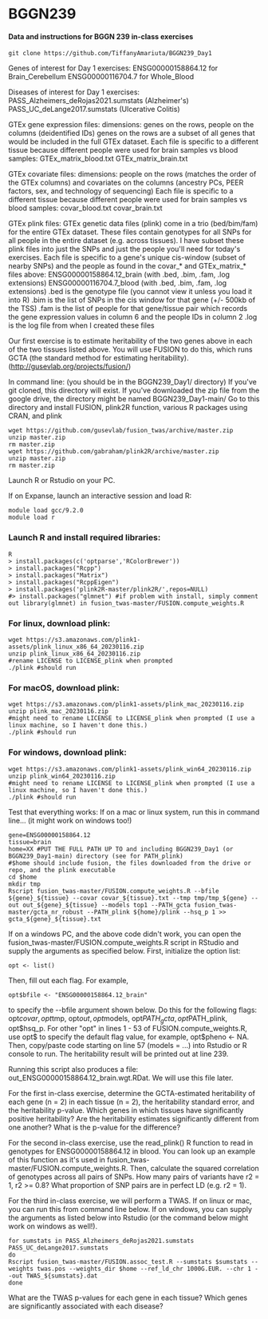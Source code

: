 # BGGN239
#### Data and instructions for BGGN 239 in-class exercises

```
git clone https://github.com/TiffanyAmariuta/BGGN239_Day1
```

Genes of interest for Day 1 exercises: 
ENSG00000158864.12 for Brain_Cerebellum
ENSG00000116704.7 for Whole_Blood

Diseases of interest for Day 1 exercises: 
PASS_Alzheimers_deRojas2021.sumstats (Alzheimer's)
PASS_UC_deLange2017.sumstats (Ulcerative Colitis)

GTEx gene expression files: 
dimensions: genes on the rows, people on the columns (deidentified IDs)
genes on the rows are a subset of all genes that would be included in the full GTEx dataset. 
Each file is specific to a different tissue because different people were used for brain samples vs blood samples: 
GTEx_matrix_blood.txt
GTEx_matrix_brain.txt

GTEx covariate files: 
dimensions: people on the rows (matches the order of the GTEx columns) and covariates on the columns (ancestry PCs, PEER factors, sex, and technology of sequencing)
Each file is specific to a different tissue because different people were used for brain samples vs blood samples: 
covar_blood.txt
covar_brain.txt

GTEx plink files: 
GTEx genetic data files (plink) come in a trio (bed/bim/fam) for the entire GTEx dataset. These files contain genotypes for all SNPs for all people in the entire dataset (e.g. across tissues). 
I have subset these plink files into just the SNPs and just the people you'll need for today's exercises. 
Each file is specific to a gene's unique cis-window (subset of nearby SNPs) and the people as found in the covar_* and GTEx_matrix_* files above: 
ENSG00000158864.12_brain (with .bed, .bim, .fam, .log extensions)
ENSG00000116704.7_blood (with .bed, .bim, .fam, .log extensions)
.bed is the genotype file (you cannot view it unless you load it into R)
.bim is the list of SNPs in the cis window for that gene (+/- 500kb of the TSS)
.fam is the list of people for that gene/tissue pair which records the gene expression values in column 6 and the people IDs in column 2 
.log is the log file from when I created these files 

Our first exercise is to estimate heritability of the two genes above in each of the two tissues listed above. 
You will use FUSION to do this, which runs GCTA (the standard method for estimating heritability). (http://gusevlab.org/projects/fusion/)

In command line: (you should be in the BGGN239_Day1/ directory)
If you've git cloned, this directory will exist. If you've downloaded the zip file from the google drive, the directory might be named BGGN239_Day1-main/
Go to this directory and install FUSION, plink2R function, various R packages using CRAN, and plink 

```
wget https://github.com/gusevlab/fusion_twas/archive/master.zip
unzip master.zip
rm master.zip
wget https://github.com/gabraham/plink2R/archive/master.zip
unzip master.zip
rm master.zip
```

Launch R or Rstudio on your PC. 

If on Expanse, launch an interactive session and load R: 
```
module load gcc/9.2.0
module load r
```
### Launch R and install required libraries:
```
R
> install.packages(c('optparse','RColorBrewer'))
> install.packages("Rcpp")
> install.packages("Matrix")
> install.packages("RcppEigen")
> install.packages('plink2R-master/plink2R/',repos=NULL)
#> install.packages("glmnet") #if problem with install, simply comment out library(glmnet) in fusion_twas-master/FUSION.compute_weights.R
```

### For linux, download plink: 
```
wget https://s3.amazonaws.com/plink1-assets/plink_linux_x86_64_20230116.zip
unzip plink_linux_x86_64_20230116.zip 
#rename LICENSE to LICENSE_plink when prompted 
./plink #should run 
```

### For macOS, download plink: 
```
wget https://s3.amazonaws.com/plink1-assets/plink_mac_20230116.zip
unzip plink_mac_20230116.zip
#might need to rename LICENSE to LICENSE_plink when prompted (I use a linux machine, so I haven't done this.)
./plink #should run 
```

### For windows, download plink:
```
wget https://s3.amazonaws.com/plink1-assets/plink_win64_20230116.zip
unzip plink_win64_20230116.zip
#might need to rename LICENSE to LICENSE_plink when prompted (I use a linux machine, so I haven't done this.)
./plink #should run 
```

Test that everything works: 
If on a mac or linux system, run this in command line... (it might work on windows too!)

```
gene=ENSG00000158864.12
tissue=brain
home=XX #PUT THE FULL PATH UP TO and including BGGN239_Day1 (or BGGN239_Day1-main) directory (see for PATH_plink)
#$home should include fusion, the files downloaded from the drive or repo, and the plink executable
cd $home
mkdir tmp
Rscript fusion_twas-master/FUSION.compute_weights.R --bfile ${gene}_${tissue} --covar covar_${tissue}.txt --tmp tmp/tmp_${gene} --out out_${gene}_${tissue} --models top1 --PATH_gcta fusion_twas-master/gcta_nr_robust --PATH_plink ${home}/plink --hsq_p 1 >> gcta_${gene}_${tissue}.txt
````
If on a windows PC, and the above code didn't work, you can open the fusion_twas-master/FUSION.compute_weights.R script in RStudio and supply the arguments as specified below. First, initialize the option list: 
```
opt <- list()
```
Then, fill out each flag. For example, 
```
opt$bfile <- "ENSG00000158864.12_brain" 
```
to specify the --bfile argument shown below. Do this for the following flags: opt$covar, opt$tmp, opt$out, opt$models, opt$PATH_gcta, opt$PATH_plink, opt$hsq_p. For other "opt" in lines 1 - 53 of FUSION.compute_weights.R, use opt$ to specify the default flag value, for example, opt$pheno <- NA.
Then, copy/paste code starting on line 57 (models = ...) into Rstudio or R console to run. The heritability result will be printed out at line 239. 

Running this script also produces a file: out_ENSG00000158864.12_brain.wgt.RDat. We will use this file later. 

For the first in-class exercise, determine the GCTA-estimated heritability of each gene (n = 2) in each tissue (n = 2), the heritability standard error, and the heritability p-value. 
Which genes in which tissues have significantly positive heritability?
Are the heritability estimates significantly different from one another? What is the p-value for the difference? 
 
For the second in-class exercise, use the read_plink() R function to read in genotypes for ENSG00000158864.12 in blood. You can look up an example of this function as it's used in fusion_twas-master/FUSION.compute_weights.R. Then, calculate the squared correlation of genotypes across all pairs of SNPs. How many pairs of variants have r2 = 1, r2 >= 0.8? What proportion of SNP pairs are in perfect LD (e.g. r2 = 1). 

For the third in-class exercise, we will perform a TWAS. If on linux or mac, you can run this from command line below. If on windows, you can supply the arguments as listed below into Rstudio (or the command below might work on windows as well!).  

```
for sumstats in PASS_Alzheimers_deRojas2021.sumstats PASS_UC_deLange2017.sumstats
do 
Rscript fusion_twas-master/FUSION.assoc_test.R --sumstats $sumstats --weights twas.pos --weights_dir $home --ref_ld_chr 1000G.EUR. --chr 1 --out TWAS_${sumstats}.dat
done
```

What are the TWAS p-values for each gene in each tissue? Which genes are significantly associated with each disease? 


